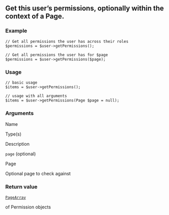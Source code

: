 Get this user’s permissions, optionally within the context of a Page.
---------------------------------------------------------------------

### Example

    // Get all permissions the user has across their roles
    $permissions = $user->getPermissions();
    
    // Get all permissions the user has for $page
    $permissions = $user->getPermissions($page); 

### Usage

    // basic usage
    $items = $user->getPermissions();
    
    // usage with all arguments
    $items = $user->getPermissions(Page $page = null);

### Arguments

Name

Type(s)

Description

`page` (optional)

Page

Optional page to check against

### Return value

[`PageArray`](/api/ref/page-array/)

of Permission objects

